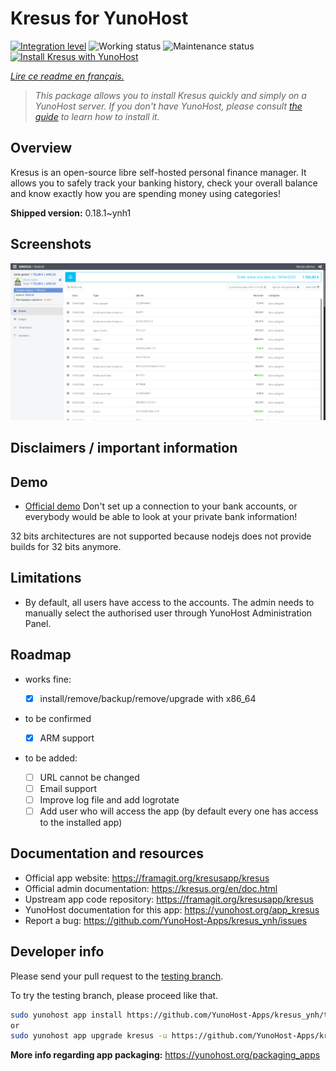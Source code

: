 <!--
N.B.: This README was automatically generated by https://github.com/YunoHost/apps/tree/master/tools/README-generator
It shall NOT be edited by hand.
-->

# Kresus for YunoHost

[![Integration level](https://dash.yunohost.org/integration/kresus.svg)](https://dash.yunohost.org/appci/app/kresus) ![Working status](https://ci-apps.yunohost.org/ci/badges/kresus.status.svg) ![Maintenance status](https://ci-apps.yunohost.org/ci/badges/kresus.maintain.svg)
[![Install Kresus with YunoHost](https://install-app.yunohost.org/install-with-yunohost.svg)](https://install-app.yunohost.org/?app=kresus)

*[Lire ce readme en français.](./README_fr.md)*

> *This package allows you to install Kresus quickly and simply on a YunoHost server.
If you don't have YunoHost, please consult [the guide](https://yunohost.org/#/install) to learn how to install it.*

## Overview

Kresus is an open-source libre self-hosted personal finance manager. It allows you to safely track your banking history, check your overall balance and know exactly how you are spending money using categories!


**Shipped version:** 0.18.1~ynh1

## Screenshots

![Screenshot of Kresus](./doc/screenshots/screenshot.png)

## Disclaimers / important information

## Demo

* [Official demo](https://kresus.org/en/demo.html) Don't set up a connection to your bank accounts, or everybody would be able to look at your private bank information!

32 bits architectures are not supported because nodejs does not provide builds for 32 bits anymore.

## Limitations

* By default, all users have access to the accounts. The admin needs to manually select the authorised user through YunoHost Administration Panel.

## Roadmap

* works fine:

  * [x] install/remove/backup/remove/upgrade with x86_64

* to be confirmed
  * [x] ARM support

* to be added:
  * [ ] URL cannot be changed
  * [ ] Email support
  * [ ] Improve log file and add logrotate
  * [ ] Add user who will access the app (by default every one has access to the installed app)

## Documentation and resources

* Official app website: <https://framagit.org/kresusapp/kresus>
* Official admin documentation: <https://kresus.org/en/doc.html>
* Upstream app code repository: <https://framagit.org/kresusapp/kresus>
* YunoHost documentation for this app: <https://yunohost.org/app_kresus>
* Report a bug: <https://github.com/YunoHost-Apps/kresus_ynh/issues>

## Developer info

Please send your pull request to the [testing branch](https://github.com/YunoHost-Apps/kresus_ynh/tree/testing).

To try the testing branch, please proceed like that.

``` bash
sudo yunohost app install https://github.com/YunoHost-Apps/kresus_ynh/tree/testing --debug
or
sudo yunohost app upgrade kresus -u https://github.com/YunoHost-Apps/kresus_ynh/tree/testing --debug
```

**More info regarding app packaging:** <https://yunohost.org/packaging_apps>
